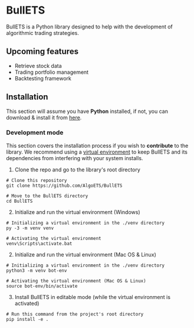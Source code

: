# BullETS

BullETS is a Python library designed to help with the development of algorithmic trading strategies.

## Upcoming features

- Retrieve stock data
- Trading portfolio management
- Backtesting framework

## Installation

This section will assume you have **Python** installed, if not, you can download & install it from [here](https://www.python.org/downloads/).

### Development mode

This section covers the installation process if you wish to **contribute** to the library. We recommend using a [virtual environment](https://docs.python.org/3/library/venv.html) to keep BullETS and its dependencies from interfering with your system installs.

1. Clone the repo and go to the library's root directory
``` shell
# Clone this repository
git clone https://github.com/AlgoETS/BullETS

# Move to the BullETS directory
cd BullETS
```
2. Initialize and run the virtual environment (Windows)
```shell
# Initializing a virtual environment in the ./venv directory
py -3 -m venv venv

# Activating the virtual environment
venv\Scripts\activate.bat
```

2. Initialize and run the virtual environment (Mac OS & Linux)
```shell
# Initializing a virtual environment in the ./venv directory
python3 -m venv bot-env

# Activating the virtual environment (Mac OS & Linux)
source bot-env/bin/activate
```

3. Install BullETS in editable mode (while the virtual environment is activated)
```shell
# Run this command from the project's root directory
pip install -e .
```

